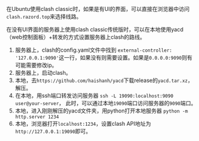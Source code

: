 在Ubuntu使用clash classic时，如果是有UI的界面，可以直接在浏览器中访问`clash.razord.top`来选择线路。

在没有UI界面的服务器上使用clash classic传统版时，可以在本地使用yacd（web控制面板）+转发的方式设置服务器上clash的路线。

1. 服务器上，clash的config.yaml文件中找到
   `external-controller: '127.0.0.1:9090'`这一行，如果没有则需要设置。如果是`0.0.0.0:9090`则有可能需要修改ip。
2. 服务器上，启动clash。
3. 本地，去`https://github.com/haishanh/yacd`下载release的`yacd.tar.xz`，解压。
4. 在本地，用ssh端口转发访问服务器
   `ssh -L 19090:localhost:9090 user@your-server`，
   此时，可以通过本地`19090`端口访问服务器的`9090`端口。
5. 本地，进入刚刚解压的yacd文件夹，用python打开本地服务器
   `python -m http.server 1234`
6. 本地，浏览器打开`localhost:1234`，设置clash API地址为`http://127.0.0.1:19090`即可。
